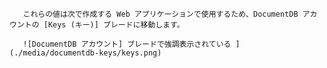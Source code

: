        これらの値は次で作成する Web アプリケーションで使用するため、DocumentDB アカウントの [Keys (キー)] ブレードに移動します。

       ![DocumentDB アカウント] ブレードで強調表示されている ](./media/documentdb-keys/keys.png)




